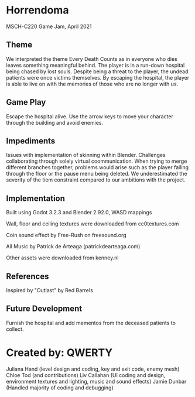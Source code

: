# Horrendoma
MSCH-C220 Game Jam, April 2021

## Theme
We interpreted the theme Every Death Counts as in everyone who dies leaves something meaningful behind. The player is in a run-down hospital being chased by lost souls. Despite being a threat to the player, the undead patients were once victims themselves. By escaping the hospital, the player is able to live on with the memories of those who are no longer with us.

## Game Play
Escape the hospital alive.
Use the arrow keys to move your character through the building and avoid enemies.

## Impediments
Issues with implementation of skinning within Blender. Challenges collaborating through solely virtual coommunication. When trying to merge different branches together, problems would arise such as the player falling through the floor or the pause menu being deleted. We underestimated the severity of the tiem constraint compared to our ambitions with the project.

## Implementation
Built using Godot 3.2.3 and Blender 2.92.0, WASD mappings

Wall, floor and ceiling textures were downloaded from cc0textures.com

Coin sound effect by Free-Rush on freesound.org

All Music by Patrick de Arteaga (patrickdearteaga.com)

Other assets were downloaded from kenney.nl

## References
Inspired by "Outlast" by Red Barrels

## Future Development
Furnish the hospital and add mementos from the deceased patients to collect.

# Created by: QWERTY
Juliana Hand (level design and coding, key and exit code, enemy mesh)
Chloe Tod (and contributions)
Liv Callahan (UI coding and design, environment textures and lighting, music and sound effects)
Jamie Dunbar (Handled majority of coding and debugging)

